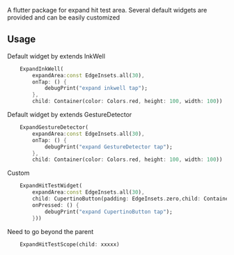 <!-- 
This README describes the package. If you publish this package to pub.dev,
this README's contents appear on the landing page for your package.

For information about how to write a good package README, see the guide for
[writing package pages](https://dart.dev/guides/libraries/writing-package-pages). 

For general information about developing packages, see the Dart guide for
[creating packages](https://dart.dev/guides/libraries/create-library-packages)
and the Flutter guide for
[developing packages and plugins](https://flutter.dev/developing-packages). 
-->

A flutter package for expand hit test area. Several default widgets are provided and can be easily customized

## Usage

Default widget by extends InkWell
```dart
    ExpandInkWell(
        expandArea:const EdgeInsets.all(30),
        onTap: () {
            debugPrint("expand inkwell tap");
        },
        child: Container(color: Colors.red, height: 100, width: 100))
```

Default widget by extends GestureDetector
```dart
    ExpandGestureDetector(
        expandArea:const EdgeInsets.all(30),
        onTap: () {
            debugPrint("expand GestureDetector tap");
        },
        child: Container(color: Colors.red, height: 100, width: 100))
```

Custom 
```dart
    ExpandHitTestWidget(
        expandArea:const EdgeInsets.all(30),
        child: CupertinoButton(padding: EdgeInsets.zero,child: Container(color: Colors.red, height: 100, width: 100), 
        onPressed: () {
            debugPrint("expand CupertinoButton tap");
        }))
```

Need to go beyond the parent 
```dart
    ExpandHitTestScope(child: xxxxx)
```
